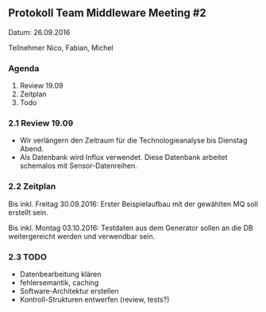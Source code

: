 ## Protokoll Team Middleware Meeting #2

Datum: 26.09.2016

Teilnehmer
Nico, Fabian, Michel

### Agenda

1. Review 19.09
2. Zeitplan
3. Todo

### 


### 2.1 Review 19.09
- Wir verlängern den Zeitraum für die Technologieanalyse bis Dienstag Abend.
- Als Datenbank wird Influx verwendet. Diese Datenbank arbeitet schemalos mit Sensor-Datenreihen.



### 2.2 Zeitplan 

Bis inkl. Freitag 30.09.2016:
	Erster Beispielaufbau mit der gewählten MQ soll erstellt sein.
	
Bis inkl. Montag 03.10.2016:
	Testdaten aus dem Generator sollen an die DB weitergereicht werden und verwendbar sein.

### 2.3 TODO

- Datenbearbeitung klären
- fehlersemantik, caching
- Software-Architektur erstellen
- Kontroll-Strukturen entwerfen (review, tests?)